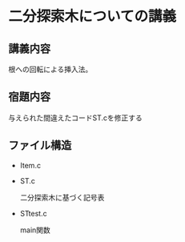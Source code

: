 # 二分探索木についての講義

## 講義内容

根への回転による挿入法。

## 宿題内容

与えられた間違えたコードST.cを修正する

## ファイル構造

- Item.c

- ST.c

    二分探索木に基づく記号表

- STtest.c

    main関数